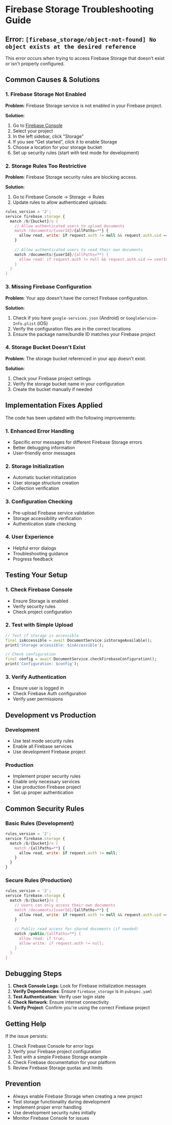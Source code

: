 # Firebase Storage Troubleshooting Guide

## Error: `[firebase_storage/object-not-found] No object exists at the desired reference`

This error occurs when trying to access Firebase Storage that doesn't exist or isn't properly configured.

## Common Causes & Solutions

### 1. Firebase Storage Not Enabled

**Problem**: Firebase Storage service is not enabled in your Firebase project.

**Solution**:
1. Go to [Firebase Console](https://console.firebase.google.com/)
2. Select your project
3. In the left sidebar, click "Storage"
4. If you see "Get started", click it to enable Storage
5. Choose a location for your storage bucket
6. Set up security rules (start with test mode for development)

### 2. Storage Rules Too Restrictive

**Problem**: Firebase Storage security rules are blocking access.

**Solution**:
1. Go to Firebase Console → Storage → Rules
2. Update rules to allow authenticated uploads:

```javascript
rules_version = '2';
service firebase.storage {
  match /b/{bucket}/o {
    // Allow authenticated users to upload documents
    match /documents/{userId}/{allPaths=**} {
      allow read, write: if request.auth != null && request.auth.uid == userId;
    }
    
    // Allow authenticated users to read their own documents
    match /documents/{userId}/{allPaths=**} {
      allow read: if request.auth != null && request.auth.uid == userId;
    }
  }
}
```

### 3. Missing Firebase Configuration

**Problem**: Your app doesn't have the correct Firebase configuration.

**Solution**:
1. Check if you have `google-services.json` (Android) or `GoogleService-Info.plist` (iOS)
2. Verify the configuration files are in the correct locations
3. Ensure the package name/bundle ID matches your Firebase project

### 4. Storage Bucket Doesn't Exist

**Problem**: The storage bucket referenced in your app doesn't exist.

**Solution**:
1. Check your Firebase project settings
2. Verify the storage bucket name in your configuration
3. Create the bucket manually if needed

## Implementation Fixes Applied

The code has been updated with the following improvements:

### 1. Enhanced Error Handling
- Specific error messages for different Firebase Storage errors
- Better debugging information
- User-friendly error messages

### 2. Storage Initialization
- Automatic bucket initialization
- User storage structure creation
- Collection verification

### 3. Configuration Checking
- Pre-upload Firebase service validation
- Storage accessibility verification
- Authentication state checking

### 4. User Experience
- Helpful error dialogs
- Troubleshooting guidance
- Progress feedback

## Testing Your Setup

### 1. Check Firebase Console
- Ensure Storage is enabled
- Verify security rules
- Check project configuration

### 2. Test with Simple Upload
```dart
// Test if storage is accessible
final isAccessible = await DocumentService.isStorageAvailable();
print('Storage accessible: $isAccessible');

// Check configuration
final config = await DocumentService.checkFirebaseConfiguration();
print('Configuration: $config');
```

### 3. Verify Authentication
- Ensure user is logged in
- Check Firebase Auth configuration
- Verify user permissions

## Development vs Production

### Development
- Use test mode security rules
- Enable all Firebase services
- Use development Firebase project

### Production
- Implement proper security rules
- Enable only necessary services
- Use production Firebase project
- Set up proper authentication

## Common Security Rules

### Basic Rules (Development)
```javascript
rules_version = '2';
service firebase.storage {
  match /b/{bucket}/o {
    match /{allPaths=**} {
      allow read, write: if request.auth != null;
    }
  }
}
```

### Secure Rules (Production)
```javascript
rules_version = '2';
service firebase.storage {
  match /b/{bucket}/o {
    // Users can only access their own documents
    match /documents/{userId}/{allPaths=**} {
      allow read, write: if request.auth != null && request.auth.uid == userId;
    }
    
    // Public read access for shared documents (if needed)
    match /public/{allPaths=**} {
      allow read: if true;
      allow write: if request.auth != null;
    }
  }
}
```

## Debugging Steps

1. **Check Console Logs**: Look for Firebase initialization messages
2. **Verify Dependencies**: Ensure `firebase_storage` is in `pubspec.yaml`
3. **Test Authentication**: Verify user login state
4. **Check Network**: Ensure internet connectivity
5. **Verify Project**: Confirm you're using the correct Firebase project

## Getting Help

If the issue persists:

1. Check Firebase Console for error logs
2. Verify your Firebase project configuration
3. Test with a simple Firebase Storage example
4. Check Firebase documentation for your platform
5. Review Firebase Storage quotas and limits

## Prevention

- Always enable Firebase Storage when creating a new project
- Test storage functionality during development
- Implement proper error handling
- Use development security rules initially
- Monitor Firebase Console for issues


